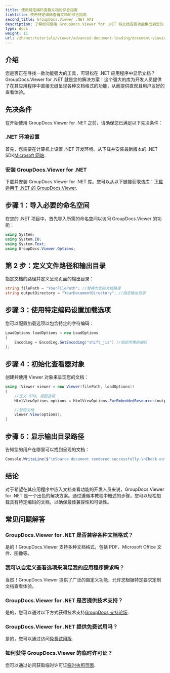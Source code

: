 ```yaml
---
title: 使用特定编码查看文档的综合指南
linktitle: 使用特定编码查看文档的综合指南
second_title: GroupDocs.Viewer .NET API
description: 了解如何使用 GroupDocs.Viewer for .NET 将文档查看功能集成到您的 .NET 应用程序中。本详细指南将引导您完成安装、设置和呈现各种文档格式。
type: docs
weight: 11
url: /zh/net/tutorials/viewer/advanced-document-loading/document-viewing-with-specific-encoding/
---
```

## 介绍

您是否正在寻找一款功能强大的工具，可轻松在 .NET 应用程序中显示文档？GroupDocs.Viewer for .NET 就是您的解决方案！这个强大的库为开发人员提供了在其应用程序中直接无缝呈现各种文档格式的功能，从而提供直观且用户友好的查看体验。

## 先决条件

在开始使用 GroupDocs.Viewer for .NET 之前，请确保您已满足以下先决条件：

### .NET 环境设置

首先，您需要在计算机上设置 .NET 开发环境。从下载并安装最新版本的 .NET SDK[Microsoft 网站](https://dotnet.microsoft.com/download).

### 安装 GroupDocs.Viewer for .NET

下载并安装 GroupDocs.Viewer for .NET 库。您可以从以下链接获取该库：[下载适用于 .NET 的 GroupDocs.Viewer](https://releases.groupdocs.com/viewer/net/).

## 步骤 1：导入必要的命名空间

在您的 .NET 项目中，首先导入所需的命名空间以访问 GroupDocs.Viewer 的功能：

```csharp
using System;
using System.IO;
using System.Text;
using GroupDocs.Viewer.Options;
```

## 第 2 步：定义文件路径和输出目录

指定文档的路径并定义呈现页面的输出目录：

```csharp
string filePath = "YourFilePath"; //替换为您的文档路径
string outputDirectory = "YourDocumentDirectory"; //指定输出目录
```

## 步骤 3：使用特定编码设置加载选项

您可以配置加载选项以包含特定的字符编码：

```csharp
LoadOptions loadOptions = new LoadOptions
{
    Encoding = Encoding.GetEncoding("shift_jis") //指定所需的编码
};
```

## 步骤 4：初始化查看器对象

创建并使用 Viewer 对象来呈现您的文档：

```csharp
using (Viewer viewer = new Viewer(filePath, loadOptions))
{
    //定义 HTML 视图选项
    HtmlViewOptions options = HtmlViewOptions.ForEmbeddedResources(outputDirectory + "/page-{0}.html");

    //呈现文档
    viewer.View(options);
}
```

## 步骤 5：显示输出目录路径

告知您的用户在哪里可以找到呈现的文档：

```csharp
Console.WriteLine($"\nSource document rendered successfully.\nCheck output in {outputDirectory}.");
```

## 结论

对于希望在其应用程序中嵌入文档查看功能的开发人员来说，GroupDocs.Viewer for .NET 是一个出色的解决方案。通过遵循本教程中概述的步骤，您可以轻松加载具有特定编码的文档，以确保最佳兼容性和可读性。

## 常见问题解答

### GroupDocs.Viewer for .NET 是否兼容各种文档格式？
是的！GroupDocs.Viewer 支持多种文档格式，包括 PDF、Microsoft Office 文件、图像等。

### 我可以自定义查看选项来满足我的应用程序需求吗？
当然！GroupDocs.Viewer 提供了广泛的自定义功能，允许您根据特定要求定制文档查看体验。

### GroupDocs.Viewer for .NET 是否提供技术支持？
是的，您可以通过以下方式获得技术支持[GroupDocs 支持论坛](https://forum.groupdocs.com/c/viewer/9).

### GroupDocs.Viewer for .NET 提供免费试用吗？
是的，您可以通过访问[免费试用版](https://releases.groupdocs.com/).

### 如何获得 GroupDocs.Viewer 的临时许可证？
您可以通过访问获取临时许可证[临时执照页面](https://purchase.groupdocs.com/temporary-license/).